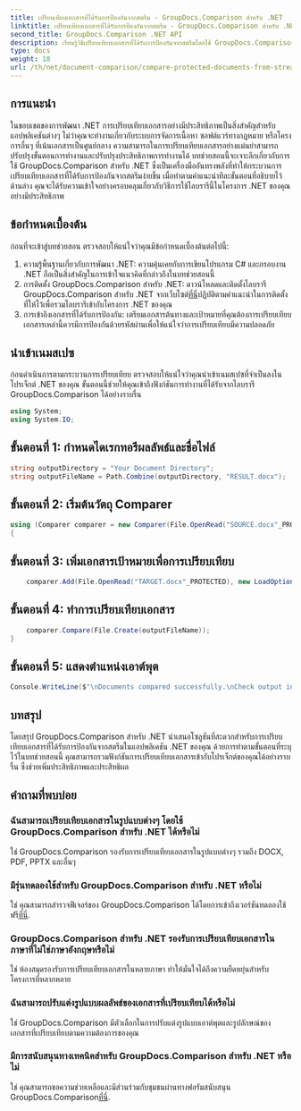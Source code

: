 ```yaml
---
title: เปรียบเทียบเอกสารที่ได้รับการป้องกันจากสตรีม - GroupDocs.Comparison สำหรับ .NET
linktitle: เปรียบเทียบเอกสารที่ได้รับการป้องกันจากสตรีม - GroupDocs.Comparison สำหรับ .NET
second_title: GroupDocs.Comparison .NET API
description: เรียนรู้วิธีเปรียบเทียบเอกสารที่ได้รับการป้องกันจากสตรีมโดยใช้ GroupDocs.Comparison สำหรับ .NET ปรับปรุงกระบวนการเปรียบเทียบเอกสารของคุณได้อย่างง่ายดาย
type: docs
weight: 18
url: /th/net/document-comparison/compare-protected-documents-from-stream/
---
```

## การแนะนำ
ในขอบเขตของการพัฒนา .NET การเปรียบเทียบเอกสารอย่างมีประสิทธิภาพเป็นสิ่งสำคัญสำหรับแอปพลิเคชันต่างๆ ไม่ว่าคุณจะทำงานเกี่ยวกับระบบการจัดการเนื้อหา ซอฟต์แวร์ทางกฎหมาย หรือโครงการอื่นๆ ที่เน้นเอกสารเป็นศูนย์กลาง ความสามารถในการเปรียบเทียบเอกสารอย่างแม่นยำสามารถปรับปรุงขั้นตอนการทำงานและปรับปรุงประสิทธิภาพการทำงานได้ บทช่วยสอนนี้จะเจาะลึกเกี่ยวกับการใช้ GroupDocs.Comparison สำหรับ .NET ซึ่งเป็นเครื่องมืออันทรงพลังที่ทำให้กระบวนการเปรียบเทียบเอกสารที่ได้รับการป้องกันจากสตรีมง่ายขึ้น เมื่อทำตามคำแนะนำทีละขั้นตอนที่อธิบายไว้ด้านล่าง คุณจะได้รับความเข้าใจอย่างครอบคลุมเกี่ยวกับวิธีการใช้ไลบรารีนี้ในโครงการ .NET ของคุณอย่างมีประสิทธิภาพ
## ข้อกำหนดเบื้องต้น
ก่อนที่จะเข้าสู่บทช่วยสอน ตรวจสอบให้แน่ใจว่าคุณมีข้อกำหนดเบื้องต้นต่อไปนี้:
1. ความรู้พื้นฐานเกี่ยวกับการพัฒนา .NET: ความคุ้นเคยกับการเขียนโปรแกรม C# และกรอบงาน .NET ถือเป็นสิ่งสำคัญในการเข้าใจแนวคิดที่กล่าวถึงในบทช่วยสอนนี้
2.  การติดตั้ง GroupDocs.Comparison สำหรับ .NET: ดาวน์โหลดและติดตั้งไลบรารี GroupDocs.Comparison สำหรับ .NET จากเว็บไซต์[ที่นี่](https://releases.groupdocs.com/comparison/net/)ปฏิบัติตามคำแนะนำในการติดตั้งที่ให้ไว้เพื่อรวมไลบรารีเข้ากับโครงการ .NET ของคุณ
3. การเข้าถึงเอกสารที่ได้รับการป้องกัน: เตรียมเอกสารต้นทางและเป้าหมายที่คุณต้องการเปรียบเทียบ เอกสารเหล่านี้ควรมีการป้องกันด้วยรหัสผ่านเพื่อให้แน่ใจว่าการเปรียบเทียบมีความปลอดภัย

## นำเข้าเนมสเปซ
ก่อนดำเนินการตามกระบวนการเปรียบเทียบ ตรวจสอบให้แน่ใจว่าคุณนำเข้าเนมสเปซที่จำเป็นลงในโปรเจ็กต์ .NET ของคุณ ขั้นตอนนี้ช่วยให้คุณเข้าถึงฟังก์ชันการทำงานที่ได้รับจากไลบรารี GroupDocs.Comparison ได้อย่างราบรื่น

```csharp
using System;
using System.IO;
```

## ขั้นตอนที่ 1: กำหนดไดเรกทอรีผลลัพธ์และชื่อไฟล์
```csharp
string outputDirectory = "Your Document Directory";
string outputFileName = Path.Combine(outputDirectory, "RESULT.docx");
```
## ขั้นตอนที่ 2: เริ่มต้นวัตถุ Comparer
```csharp
using (Comparer comparer = new Comparer(File.OpenRead("SOURCE.docx"_PROTECTED), new LoadOptions() { Password = "1234" }))
{
```
## ขั้นตอนที่ 3: เพิ่มเอกสารเป้าหมายเพื่อการเปรียบเทียบ
```csharp
    comparer.Add(File.OpenRead("TARGET.docx"_PROTECTED), new LoadOptions() { Password = "5678" });
```
## ขั้นตอนที่ 4: ทำการเปรียบเทียบเอกสาร
```csharp
    comparer.Compare(File.Create(outputFileName));
}
```
## ขั้นตอนที่ 5: แสดงตำแหน่งเอาต์พุต
```csharp
Console.WriteLine($"\nDocuments compared successfully.\nCheck output in {Directory.GetCurrentDirectory()}.");
```

## บทสรุป
โดยสรุป GroupDocs.Comparison สำหรับ .NET นำเสนอโซลูชันที่สะดวกสำหรับการเปรียบเทียบเอกสารที่ได้รับการป้องกันจากสตรีมในแอปพลิเคชัน .NET ของคุณ ด้วยการทำตามขั้นตอนที่ระบุไว้ในบทช่วยสอนนี้ คุณสามารถรวมฟังก์ชันการเปรียบเทียบเอกสารเข้ากับโปรเจ็กต์ของคุณได้อย่างราบรื่น ซึ่งช่วยเพิ่มประสิทธิภาพและประสิทธิผล
## คำถามที่พบบ่อย
### ฉันสามารถเปรียบเทียบเอกสารในรูปแบบต่างๆ โดยใช้ GroupDocs.Comparison สำหรับ .NET ได้หรือไม่
ใช่ GroupDocs.Comparison รองรับการเปรียบเทียบเอกสารในรูปแบบต่างๆ รวมถึง DOCX, PDF, PPTX และอื่นๆ
### มีรุ่นทดลองใช้สำหรับ GroupDocs.Comparison สำหรับ .NET หรือไม่
 ใช่ คุณสามารถสำรวจฟีเจอร์ของ GroupDocs.Comparison ได้โดยการเข้าถึงเวอร์ชันทดลองใช้ฟรี[ที่นี่](https://releases.groupdocs.com/).
### GroupDocs.Comparison สำหรับ .NET รองรับการเปรียบเทียบเอกสารในภาษาที่ไม่ใช่ภาษาอังกฤษหรือไม่
ใช่ ห้องสมุดรองรับการเปรียบเทียบเอกสารในหลายภาษา ทำให้มั่นใจได้ถึงความยืดหยุ่นสำหรับโครงการที่หลากหลาย
### ฉันสามารถปรับแต่งรูปแบบผลลัพธ์ของเอกสารที่เปรียบเทียบได้หรือไม่
ใช่ GroupDocs.Comparison มีตัวเลือกในการปรับแต่งรูปแบบเอาต์พุตและรูปลักษณ์ของเอกสารที่เปรียบเทียบตามความต้องการของคุณ
### มีการสนับสนุนทางเทคนิคสำหรับ GroupDocs.Comparison สำหรับ .NET หรือไม่
 ใช่ คุณสามารถขอความช่วยเหลือและมีส่วนร่วมกับชุมชนผ่านทางฟอรัมสนับสนุน GroupDocs.Comparison[ที่นี่](https://forum.groupdocs.com/c/comparison/12).